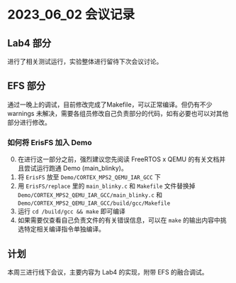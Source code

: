 # 2023_06_02 会议记录
## Lab4 部分
进行了相关测试运行，实验整体进行留待下次会议讨论。

## EFS 部分
通过一晚上的调试，目前修改完成了Makefile，可以正常编译。但仍有不少 warnings 未解决，需要各组员修改自己负责部分的代码，如有必要也可以对其他部分进行修改。

### 如何将 ErisFS 加入 Demo
0. 在进行这一部分之前，强烈建议您先阅读 FreeRTOS x QEMU 的有关文档并且尝试运行跑通 Demo (main_blinky)。
1. 将 ```ErisFS``` 放至 ```Demo/CORTEX_MPS2_QEMU_IAR_GCC``` 下
2. 用 ```ErisFS/replace``` 里的 ```main_blinky.c``` 和 ```Makefile``` 文件替换掉 ```Demo/CORTEX_MPS2_QEMU_IAR_GCC/main_blinky.c``` 和 ```Demo/CORTEX_MPS2_QEMU_IAR_GCC/build/gcc/Makefile```
3. 运行 ```cd /build/gcc && make``` 即可编译
4. 如果需要仅查看自己负责文件的有关错误信息，可以在 ```make``` 的输出内容中挑选特定相关编译指令单独编译。

## 计划
本周三进行线下会议，主要内容为 Lab4 的实现，附带 EFS 的融合调试。